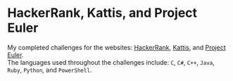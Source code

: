 # HackerRank, Kattis, and Project Euler
My completed challenges for the websites: [HackerRank](https://www.hackerrank.com "HackerRank Homepage"), [Kattis](https://open.kattis.com "Kattis Homepage"), and [Project Euler](https://www.projecteuler.net "Project Euler Homepage").</br>
The languages used throughout the challenges include: `C`, `C#`, `C++`, `Java`, `Ruby`, `Python`, and `PowerShell`. 
